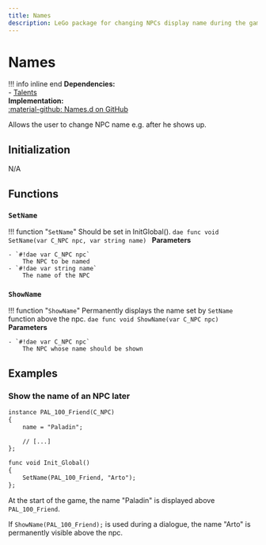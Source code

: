 ```yaml
---
title: Names
description: LeGo package for changing NPCs display name during the game
---
```

# Names

!!! info inline end
    **Dependencies:**<br/>
    - [Talents](../tools/talents.md)<br/>
    **Implementation:**<br/>
    [:material-github: Names.d on GitHub](https://github.com/Lehona/LeGo/blob/dev/Names.d)

Allows the user to change NPC name e.g. after he shows up.

## Initialization
N/A

## Functions

### `SetName`
!!! function "`SetName`"
    Should be set in InitGlobal().
    ```dae
    func void SetName(var C_NPC npc, var string name)
    ```
    **Parameters**

    - `#!dae var C_NPC npc`  
        The NPC to be named
    - `#!dae var string name`  
        The name of the NPC

### `ShowName`
!!! function "`ShowName`"
    Permanently displays the name set by `SetName` function above the npc.
    ```dae
    func void ShowName(var C_NPC npc)
    ```
    **Parameters**

    - `#!dae var C_NPC npc`  
        The NPC whose name should be shown

## Examples

### Show the name of an NPC later
```dae
instance PAL_100_Friend(C_NPC)
{
    name = "Paladin";

    // [...]
};

func void Init_Global()
{
    SetName(PAL_100_Friend, "Arto");
};
```
At the start of the game, the name "Paladin" is displayed above `PAL_100_Friend`.

If `ShowName(PAL_100_Friend);` is used during a dialogue, the name "Arto" is permanently visible above the npc.
